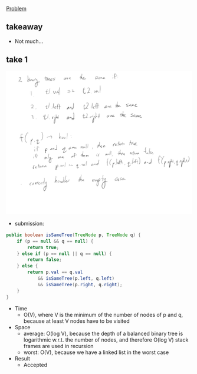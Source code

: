 [Problem](https://leetcode.com/problems/same-tree/)

## takeaway
- Not much... 

## take 1
![](img.jpg)
- submission:
```java
public boolean isSameTree(TreeNode p, TreeNode q) {
    if (p == null && q == null) {
        return true;
    } else if (p == null || q == null) {
        return false;
    } else {
        return p.val == q.val
            && isSameTree(p.left, q.left)
            && isSameTree(p.right, q.right);
    }
}
```
- Time
    - O(V), where V is the minimum of the number of nodes of p and q, because
      at least V nodes have to be visited
- Space
    - average: O(log V), because the depth of a balanced binary tree is
      logarithmic w.r.t. the number of nodes, and therefore O(log V) stack
      frames are used in recursion
    - worst: O(V), because we have a linked list in the worst case
- Result
    - Accepted

